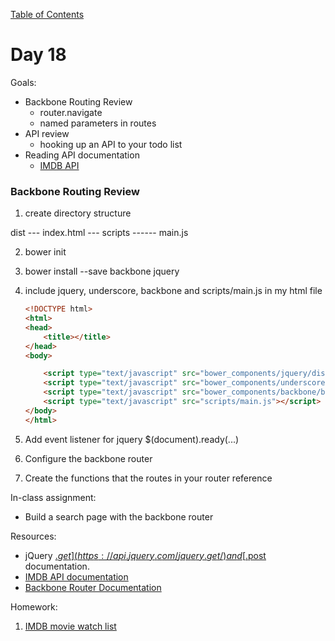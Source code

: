 [Table of Contents](/README.md)

# Day 18

Goals:
* Backbone Routing Review
	* router.navigate
	* named parameters in routes
* API review
	* hooking up an API to your todo list
* Reading API documentation
	* [IMDB API](http://www.omdbapi.com/)

### Backbone Routing Review

1. create directory structure

dist
--- index.html
--- scripts
------ main.js

2. bower init

3. bower install --save backbone jquery

4. include jquery, underscore, backbone and scripts/main.js in my html file

	```html
	<!DOCTYPE html>
	<html>
	<head>
		<title></title>
	</head>
	<body>

		<script type="text/javascript" src="bower_components/jquery/dist/jquery.min.js"></script>
		<script type="text/javascript" src="bower_components/underscore/underscore-min.js"></script>
		<script type="text/javascript" src="bower_components/backbone/backbone-min.js"></script>
		<script type="text/javascript" src="scripts/main.js"></script>
	</body>
	</html>
	```

5. Add event listener for jquery $(document).ready(...)

6. Configure the backbone router

7. Create the functions that the routes in your router reference

In-class assignment:
* Build a search page with the backbone router

Resources:
* jQuery [$.get](https://api.jquery.com/jquery.get/) and [$.post](https://api.jquery.com/jquery.post/) documentation.
* [IMDB API documentation](http://www.omdbapi.com/)
* [Backbone Router Documentation](http://backbonejs.org/#Router)

Homework:

1. [IMDB movie watch list](https://github.com/TIY-Austin-Front-End-Engineering/imdb-app)